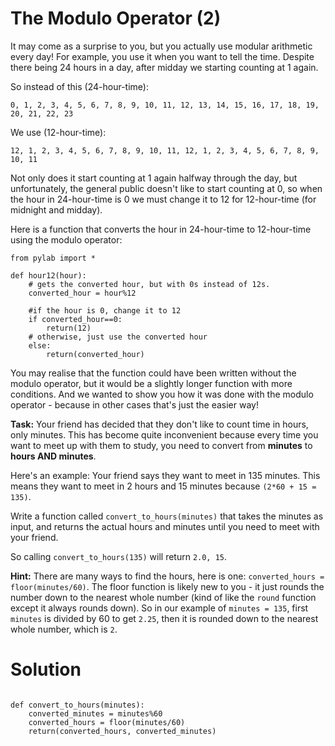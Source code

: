 # The Modulo Operator (2)


It may come as a surprise to you, but you actually use modular arithmetic every day! For example, you use it when you want to tell the time. Despite there being 24 hours in a day, after midday we starting counting at 1 again.

So instead of this (24-hour-time):

`0, 1, 2, 3, 4, 5, 6, 7, 8, 9, 10, 11, 12, 13, 14, 15, 16, 17, 18, 19, 20, 21, 22, 23`

We use (12-hour-time): 

`12, 1, 2, 3, 4, 5, 6, 7, 8, 9, 10, 11, 12, 1, 2, 3, 4, 5, 6, 7, 8, 9, 10, 11`

Not only does it start counting at 1 again halfway through the day, but unfortunately, the general public doesn't like to start counting at 0, so when the hour in 24-hour-time is 0 we must change it to 12 for 12-hour-time (for midnight and midday).

Here is a function that converts the hour in 24-hour-time to 12-hour-time using the modulo operator:
```
from pylab import *

def hour12(hour):
    # gets the converted hour, but with 0s instead of 12s.
    converted_hour = hour%12
    
    #if the hour is 0, change it to 12
    if converted_hour==0:
        return(12)
    # otherwise, just use the converted hour
    else:
        return(converted_hour)
 ```       
You may realise that the function could have been written without the modulo operator, but it would be a slightly longer function with more conditions. And we wanted to show you how it was done with the modulo operator - because in other cases that's just the easier way!

**Task:** Your friend has decided that they don't like to count time in hours, only minutes. This has become quite inconvenient because every time you want to meet up with them to study, you need to convert from **minutes** to **hours AND minutes**. 

Here's an example: Your friend says they want to meet in 135 minutes. This means they want to meet in 2 hours and 15 minutes because `(2*60 + 15 = 135)`. 

Write a function called `convert_to_hours(minutes)` that takes the minutes as input, and returns the actual hours and minutes until you need to meet with your friend. 

So calling `convert_to_hours(135)` will return `2.0, 15`.

**Hint:** There are many ways to find the hours, here is one: `converted_hours = floor(minutes/60)`. The floor function is likely new to you - it just rounds the number down to the nearest whole number (kind of like the `round` function except it always rounds down). So in our example of `minutes = 135`, first `minutes` is divided by 60 to get `2.25`, then it is rounded down to the nearest whole number, which is `2`.


# Solution

```from pylab import *

def convert_to_hours(minutes):
    converted_minutes = minutes%60
    converted_hours = floor(minutes/60)
    return(converted_hours, converted_minutes)
```


